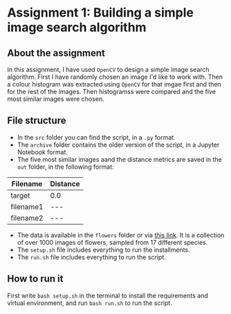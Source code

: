 # Assignment 1: Building a simple image search algorithm

## About the assignment

In this assignment, I have used ```OpenCV``` to design a simple image search algorithm. First I have randomly chosen an image I'd like to work with. Then a colour histogram was extracted using ```OpenCV``` for that imgae first and then for the rest of the images. Then histogramss were compared and the five most similar images were chosen.

## File structure

- In the ```src``` folder you can find the script, in a ```.py``` format.
- The ```archive``` folder contains the older version of the script, in a Jupyter Notebook format.
- The five most similar images aand the distance metrics are saved in the ```out``` folder, in the following format:

|Filename|Distance|
|---|---|
|target|0.0|
|filename1|---|
|filename2|---|

- The data is available in the ```flowers``` folder or via [this link](https://www.robots.ox.ac.uk/~vgg/data/flowers/17/). It is a collection of over 1000 images of flowers, sampled from 17 different species.
- The ```setup.sh``` file includes everything to run the installments.
- The ```run.sh``` file includes everything to run the script.

## How to run it
First write ```bash setup.sh``` in the terminal to install the requirements and virtual environment, and run ```bash run.sh``` to run the script.
